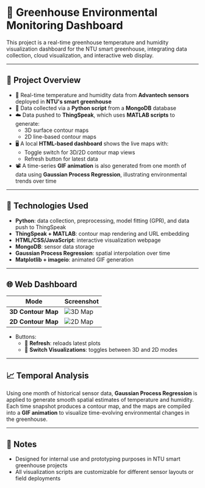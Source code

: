 # 🌿 Greenhouse Environmental Monitoring Dashboard

This project is a real-time greenhouse temperature and humidity visualization dashboard for the NTU smart greenhouse, integrating data collection, cloud visualization, and interactive web display.

---

## 📌 Project Overview

- 🔗 Real-time temperature and humidity data from **Advantech sensors** deployed in **NTU's smart greenhouse**
- 🧪 Data collected via a **Python script** from a **MongoDB** database
- ☁️ Data pushed to **ThingSpeak**, which uses **MATLAB scripts** to generate:
  - 3D surface contour maps
  - 2D line-based contour maps
- 🖥️ A local **HTML-based dashboard** shows the live maps with:
  - Toggle switch for 3D/2D contour map views
  - Refresh button for latest data
- 📽️ A time-series **GIF animation** is also generated from one month of data using **Gaussian Process Regression**, illustrating environmental trends over time

---

## 🔧 Technologies Used

- **Python**: data collection, preprocessing, model fitting (GPR), and data push to ThingSpeak
- **ThingSpeak + MATLAB**: contour map rendering and URL embedding
- **HTML/CSS/JavaScript**: interactive visualization webpage
- **MongoDB**: sensor data storage
- **Gaussian Process Regression**: spatial interpolation over time
- **Matplotlib + imageio**: animated GIF generation

---

## 🌐 Web Dashboard

| Mode | Screenshot |
|------|------------|
| **3D Contour Map** | ![3D Map](./ContourMap3D_web.png) |
| **2D Contour Map** | ![2D Map](./ContourMapLine_web.png) |

- Buttons:
  - 🔁 **Refresh**: reloads latest plots
  - 🔄 **Switch Visualizations**: toggles between 3D and 2D modes

---

## 📈 Temporal Analysis

Using one month of historical sensor data, **Gaussian Process Regression** is applied to generate smooth spatial estimates of temperature and humidity. Each time snapshot produces a contour map, and the maps are compiled into a **GIF animation** to visualize time-evolving environmental changes in the greenhouse.

---

## 📎 Notes

- Designed for internal use and prototyping purposes in NTU smart greenhouse projects
- All visualization scripts are customizable for different sensor layouts or field deployments
